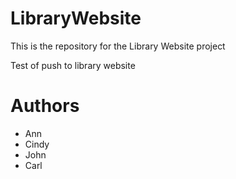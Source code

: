 # LibraryWebsite
This is the repository for the Library Website project

Test of push to library website

# Authors
* Ann
* Cindy
* John
* Carl
